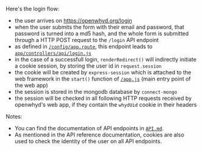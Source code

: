 Here's the login flow:

- the user arrives on https://openwhyd.org/login
- when the user submits the form with their email and password, that password is turned into a md5 hash, and the whole form is submitted through a HTTP POST request to the `/login` API endpoint
- as defined in [`/config/app.route`](../config/app.route), this endpoint leads to [`app/controllers/api/login.js`](/app/controllers/api/login.js)
- in the case of a successfull login, `renderRedirect()` will indirectly initiate a cookie session, by storing the user id in `request.session`
- the cookie will be created by `express-session` which is attached to the web framework in the `start()` function of [`/app.js`](/app.js) (main entry point of the web app)
- the session is stored in the mongodb database by `connect-mongo`
- the session will be checked in all following HTTP requests received by openwhyd's web app, if they contain the `whydUid` cookie in their headers

Notes:
- You can find the documentation of API endpoints in [`API.md`](API.md).
- As mentioned in the API reference documentation, cookies are also used to check the identity of the user on all API endpoints.
